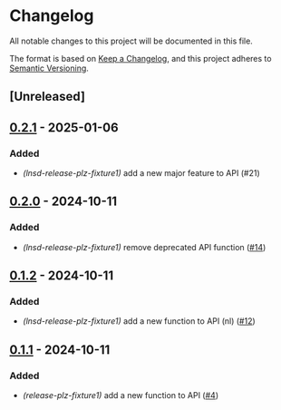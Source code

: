 # Changelog

All notable changes to this project will be documented in this file.

The format is based on [Keep a Changelog](https://keepachangelog.com/en/1.0.0/),
and this project adheres to [Semantic Versioning](https://semver.org/spec/v2.0.0.html).

## [Unreleased]

## [0.2.1](https://github.com/LNSD/release-plz-fixtures/compare/lnsd-release-plz-fixture1-v0.2.0...lnsd-release-plz-fixture1-v0.2.1) - 2025-01-06

### Added

- *(lnsd-release-plz-fixture1)* add a new major feature to API (#21)

## [0.2.0](https://github.com/LNSD/release-plz-fixtures/compare/lnsd-release-plz-fixture1-v0.1.2...lnsd-release-plz-fixture1-v0.2.0) - 2024-10-11

### Added

- *(lnsd-release-plz-fixture1)* remove deprecated API function ([#14](https://github.com/LNSD/release-plz-fixtures/pull/14))

## [0.1.2](https://github.com/LNSD/release-plz-fixtures/compare/lnsd-release-plz-fixture1-v0.1.1...lnsd-release-plz-fixture1-v0.1.2) - 2024-10-11

### Added

- *(lnsd-release-plz-fixture1)* add a new function to API (nl) ([#12](https://github.com/LNSD/release-plz-fixtures/pull/12))

## [0.1.1](https://github.com/LNSD/release-plz-fixtures/compare/lnsd-release-plz-fixture1-v0.1.0...lnsd-release-plz-fixture1-v0.1.1) - 2024-10-11

### Added

- *(release-plz-fixture1)* add a new function to API ([#4](https://github.com/LNSD/release-plz-fixtures/pull/4))
